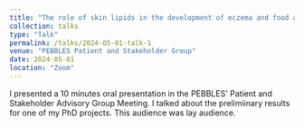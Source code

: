 ```yaml
---
title: "The role of skin lipids in the development of eczema and food allergies"
collection: talks
type: "Talk"
permalink: /talks/2024-05-01-talk-1
venue: "PEBBLES Patient and Stakeholder Group"
date: 2024-05-01
location: "Zoom"
---
```


I presented a 10 minutes oral presentation in the PEBBLES' Patient and Stakeholder Advisory Group Meeting. I talked about the prelimiinary results for one of my PhD projects. This audience was lay audience. 

